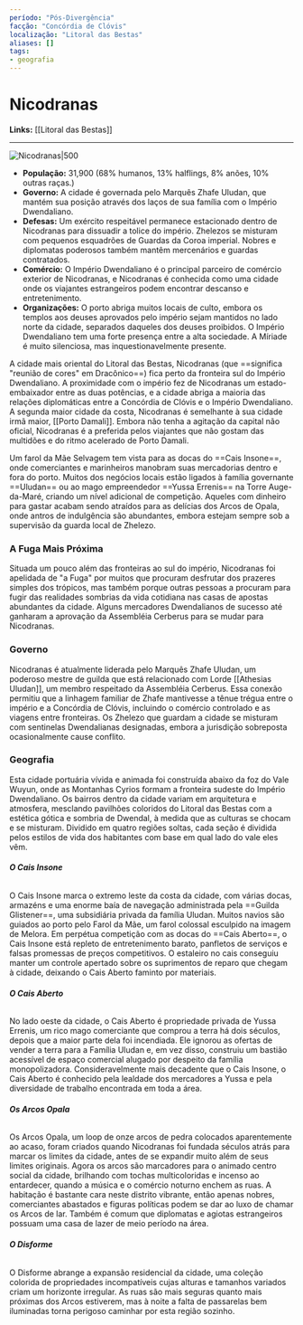 ```yaml
---
período: "Pós-Divergência"
facção: "Concórdia de Clóvis"
localização: "Litoral das Bestas"
aliases: []
tags:
- geografia
---
```


# **Nicodranas**

**Links:** [[Litoral das Bestas]]

---
![Nicodranas|500](https://github.com/Iago31/Exandria-Players/blob/master/assets/Nicodranas.png?raw=true)
- **População:** 31,900 (68% humanos, 13% halflings, 8% anões, 10% outras raças.)
- **Governo:** A cidade é governada pelo Marquês Zhafe Uludan, que mantém sua posição através dos laços de sua família com o Império Dwendaliano.
- **Defesas:** Um exército respeitável permanece estacionado dentro de Nicodranas para dissuadir a tolice do império. Zhelezos se misturam com pequenos esquadrões de Guardas da Coroa imperial. Nobres e diplomatas poderosos também mantêm mercenários e guardas contratados.
- **Comércio:** O Império Dwendaliano é o principal parceiro de comércio exterior de Nicodranas, e Nicodranas é conhecida como uma cidade onde os viajantes estrangeiros podem encontrar descanso e entretenimento.
- **Organizações:** O porto abriga muitos locais de culto, embora os templos aos deuses aprovados pelo império sejam mantidos no lado norte da cidade, separados daqueles dos deuses proibidos. O Império Dwendaliano tem uma forte presença entre a alta sociedade. A Míriade é muito silenciosa, mas inquestionavelmente presente.

A cidade mais oriental do Litoral das Bestas, Nicodranas (que ==significa "reunião de cores" em Dracônico==) fica perto da fronteira sul do Império Dwendaliano. A proximidade com o império fez de Nicodranas um estado-embaixador entre as duas potências, e a cidade abriga a maioria das relações diplomáticas entre a Concórdia de Clóvis e o Império Dwendaliano. A segunda maior cidade da costa, Nicodranas é semelhante à sua cidade irmã maior, [[Porto Damali]]. Embora não tenha a agitação da capital não oficial, Nicodranas é a preferida pelos viajantes que não gostam das multidões e do ritmo acelerado de Porto Damali.

Um farol da Mãe Selvagem tem vista para as docas do ==Cais Insone==, onde comerciantes e marinheiros manobram suas mercadorias dentro e fora do porto. Muitos dos negócios locais estão ligados à família governante ==Uludan== ou ao mago empreendedor ==Yussa Errenis== na Torre Auge-da-Maré, criando um nível adicional de competição. Aqueles com dinheiro para gastar acabam sendo atraídos para as delícias dos Arcos de Opala, onde antros de indulgência são abundantes, embora estejam sempre sob a supervisão da guarda local de Zhelezo.

### **A Fuga Mais Próxima**
Situada um pouco além das fronteiras ao sul do império, Nicodranas foi apelidada de "a Fuga" por muitos que procuram desfrutar dos prazeres simples dos trópicos, mas também porque outras pessoas a procuram para fugir das realidades sombrias da vida cotidiana nas casas de apostas abundantes da cidade. Alguns mercadores Dwendalianos de sucesso até ganharam a aprovação da Assembléia Cerberus para se mudar para Nicodranas.

### **Governo**
Nicodranas é atualmente liderada pelo Marquês Zhafe Uludan, um poderoso mestre de guilda que está relacionado com Lorde [[Athesias Uludan]], um membro respeitado da Assembléia Cerberus. Essa conexão permitiu que a linhagem familiar de Zhafe mantivesse a tênue trégua entre o império e a Concórdia de Clóvis, incluindo o comércio controlado e as viagens entre fronteiras. Os Zhelezo que guardam a cidade se misturam com sentinelas Dwendalianas designadas, embora a jurisdição sobreposta ocasionalmente cause conflito.

### **Geografia**
Esta cidade portuária vívida e animada foi construída abaixo da foz do Vale Wuyun, onde as Montanhas Cyrios formam a fronteira sudeste do Império Dwendaliano. Os bairros dentro da cidade variam em arquitetura e atmosfera, mesclando pavilhões coloridos do Litoral das Bestas com a estética gótica e sombria de Dwendal, à medida que as culturas se chocam e se misturam. Dividido em quatro regiões soltas, cada seção é dividida pelos estilos de vida dos habitantes com base em qual lado do vale eles vêm.

###### **O Cais Insone** 
O Cais Insone marca o extremo leste da costa da cidade, com várias docas, armazéns e uma enorme baía de navegação administrada pela ==Guilda Glistener==, uma subsidiária privada da família Uludan. Muitos navios são guiados ao porto pelo Farol da Mãe, um farol colossal esculpido na imagem de Melora. Em perpétua competição com as docas do ==Cais Aberto==, o Cais Insone está repleto de entretenimento barato, panfletos de serviços e falsas promessas de preços competitivos. O estaleiro no cais conseguiu manter um controle apertado sobre os suprimentos de reparo que chegam à cidade, deixando o Cais Aberto faminto por materiais.

###### **O Cais Aberto**
No lado oeste da cidade, o Cais Aberto é propriedade privada de Yussa Errenis, um rico mago comerciante que comprou a terra há dois séculos, depois que a maior parte dela foi incendiada. Ele ignorou as ofertas de vender a terra para a Família Uludan e, em vez disso, construiu um bastião acessível de espaço comercial alugado por despeito da família monopolizadora. Consideravelmente mais decadente que o Cais Insone, o Cais Aberto é conhecido pela lealdade dos mercadores a Yussa e pela diversidade de trabalho encontrada em toda a área.

###### **Os Arcos Opala**
Os Arcos Opala, um loop de onze arcos de pedra colocados aparentemente ao acaso, foram criados quando Nicodranas foi fundada séculos atrás para marcar os limites da cidade, antes de se expandir muito além de seus limites originais. Agora os arcos são marcadores para o animado centro social da cidade, brilhando com tochas multicoloridas e incenso ao entardecer, quando a música e o comércio noturno enchem as ruas. A habitação é bastante cara neste distrito vibrante, então apenas nobres, comerciantes abastados e figuras políticas podem se dar ao luxo de chamar os Arcos de lar. Também é comum que diplomatas e agiotas estrangeiros possuam uma casa de lazer de meio período na área.

###### **O Disforme**
O Disforme abrange a expansão residencial da cidade, uma coleção colorida de propriedades incompatíveis cujas alturas e tamanhos variados criam um horizonte irregular. As ruas são mais seguras quanto mais próximas dos Arcos estiverem, mas à noite a falta de passarelas bem iluminadas torna perigoso caminhar por esta região sozinho.

